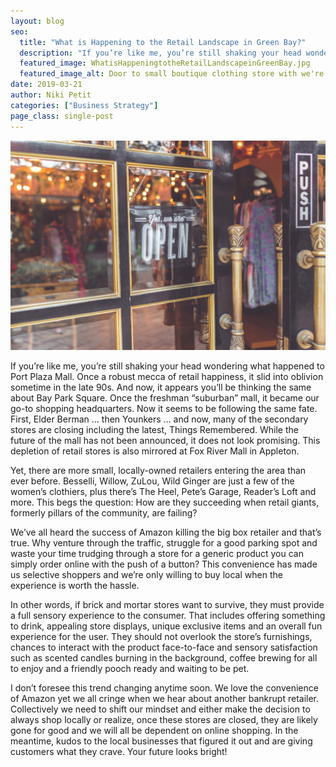 ```yaml
---
layout: blog
seo:
  title: "What is Happening to the Retail Landscape in Green Bay?"
  description: "If you’re like me, you’re still shaking your head wondering what happened to Port Plaza Mall."
  featured_image: WhatisHappeningtotheRetailLandscapeinGreenBay.jpg
  featured_image_alt: Door to small boutique clothing store with we're open sign on front door
date: 2019-03-21
author: Niki Petit
categories: ["Business Strategy"]
page_class: single-post
---
```


![Door to small boutique clothing store with we're open sign on front door](WhatisHappeningtotheRetailLandscapeinGreenBay.jpg)

If you’re like me, you’re still shaking your head wondering what happened to Port Plaza Mall. Once a robust mecca of retail happiness, it slid into oblivion sometime in the late 90s. And now, it appears you’ll be thinking the same about Bay Park Square. Once the freshman “suburban” mall, it became our go-to shopping headquarters. Now it seems to be following the same fate. First, Elder Berman … then Younkers … and now, many of the secondary stores are closing including the latest, Things Remembered. While the future of the mall has not been announced, it does not look promising. This depletion of retail stores is also mirrored at Fox River Mall in Appleton.

Yet, there are more small, locally-owned retailers entering the area than ever before. Besselli, Willow, ZuLou, Wild Ginger are just a few of the women’s clothiers, plus there’s The Heel, Pete’s Garage, Reader’s Loft and more. This begs the question: How are they succeeding when retail giants, formerly pillars of the community, are failing?

We’ve all heard the success of Amazon killing the big box retailer and that’s true. Why venture through the traffic, struggle for a good parking spot and waste your time trudging through a store for a generic product you can simply order online with the push of a button? This convenience has made us selective shoppers and we’re only willing to buy local when the experience is worth the hassle.

In other words, if brick and mortar stores want to survive, they must provide a full sensory experience to the consumer. That includes offering something to drink, appealing store displays, unique exclusive items and an overall fun experience for the user. They should not overlook the store’s furnishings, chances to interact with the product face-to-face and sensory satisfaction such as scented candles burning in the background, coffee brewing for all to enjoy and a friendly pooch ready and waiting to be pet.

I don’t foresee this trend changing anytime soon. We love the convenience of Amazon yet we all cringe when we hear about another bankrupt retailer. Collectively we need to shift our mindset and either make the decision to always shop locally or realize, once these stores are closed, they are likely gone for good and we will all be dependent on online shopping. In the meantime, kudos to the local businesses that figured it out and are giving customers what they crave. Your future looks bright!
